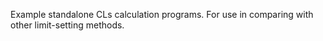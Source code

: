 Example standalone CLs calculation programs.  For use in comparing with other limit-setting methods.
